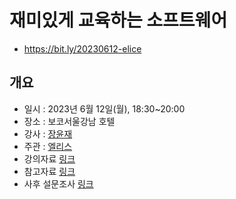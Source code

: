# 재미있게 교육하는 소프트웨어
* https://bit.ly/20230612-elice

## 개요
* 일시 : 2023년 6월 12일(월), 18:30~20:00
* 장소 : 보코서울강남 호텔
* 강사 : [장윤재](https://sites.google.com/view/janggoons/home)
* 주관 : [엘리스](https://elice.io/)
* 강의자료 [링크](https://github.com/janggoons/computing-education/blob/main/20230612-elice/lecture_note.pdf)
* 참고자료 [링크](https://github.com/janggoons/computing-education/blob/main/20230612-elice/reference.md)
* 사후 설문조사 [링크](https://docs.google.com/forms/d/e/1FAIpQLSeGQB-VXeoun1ZrD6ylus1GU38yHJ9LNsLcyYnN3ty_0ZIyMg/viewform?usp=sf_link)